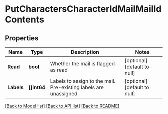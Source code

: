 # PutCharactersCharacterIdMailMailIdContents

## Properties
Name | Type | Description | Notes
------------ | ------------- | ------------- | -------------
**Read** | **bool** | Whether the mail is flagged as read | [optional] [default to null]
**Labels** | **[]int64** | Labels to assign to the mail. Pre-existing labels are unassigned. | [optional] [default to null]

[[Back to Model list]](../README.md#documentation-for-models) [[Back to API list]](../README.md#documentation-for-api-endpoints) [[Back to README]](../README.md)


